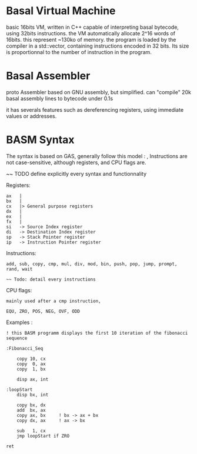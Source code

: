 # Basal Virtual Machine
basic 16bits VM, written in C++ capable of interpreting basal bytecode, using 32bits instructions.
the VM automatically allocate 2^16 words of 16bits. this represent ~130ko of memory.
the program is loaded by the compiler in a std::vector, containing instructions encoded in 32 bits.
Its size is proportionnal to the number of instruction in the program.

# Basal Assembler
proto Assembler based on GNU assembly, but simplified.
can "compile" 20k basal assembly lines to bytecode under 0.1s

it has severals features such as dereferencing registers, using immediate values or addresses.

# BASM Syntax

The syntax is based on GAS, generally follow this model : <Instr> <source>, <desination>
Instructions are not case-sensitive, although registers, and CPU flags are.

~~ TODO define explicitly every syntax and functionnality


Registers:

	ax   |
	bx	 |
	cx	 |> General purpose registers
	dx	 |
	ex	 |
	fx	 |
	si	 -> Source Index register  
	di	 -> Destination Index register
	sp	 -> Stack Pointer register
	ip	 -> Instruction Pointer register

Instructions:
	
	add, sub, copy, cmp, mul, div, mod, bin, push, pop, jump, prompt, rand, wait		

	~~ Todo: detail every instructions

CPU flags:

	mainly used after a cmp instruction, 

	EQU, ZRO, POS, NEG, OVF, ODD


Examples :

	! this BASM programm displays the first 10 iteration of the fibonacci sequence

	:Fibonacci_Seq

		copy 10, cx
		copy  0, ax
		copy  1, bx
		
		disp ax, int

	:loopStart				
		disp bx, int
	
		copy bx, dx
		add  bx, ax
		copy ax, bx		! bx -> ax + bx
		copy dx, ax		! ax -> bx

		sub   1, cx
		jmp loopStart if ZRO

	ret
